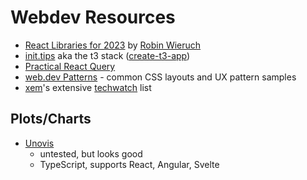 # Webdev Resources

* [React Libraries for 2023](https://www.robinwieruch.de/react-libraries/)
  by [Robin Wieruch](https://twitter.com/rwieruch)
* [init.tips](https://init.tips/) aka the t3 stack ([create-t3-app](https://create.t3.gg/))
* [Practical React Query](https://tkdodo.eu/blog/practical-react-query)
* [web.dev Patterns](https://web.dev/patterns/) - common CSS
  layouts and UX pattern samples
* [xem](https://twitter.com/MaximeEuziere)'s extensive
  [techwatch](http://xem.github.io/techwatch/) list

## Plots/Charts

* [Unovis](https://unovis.dev/)
  * untested, but looks good
  * TypeScript, supports React, Angular, Svelte
